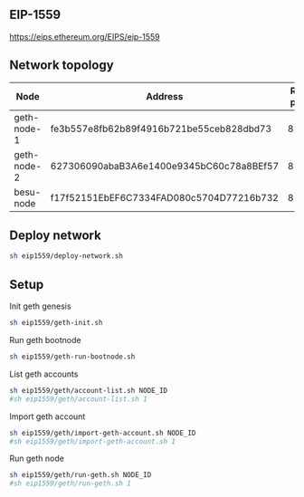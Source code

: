 ## EIP-1559

https://eips.ethereum.org/EIPS/eip-1559

## Network topology

| Node        | Address                                  | RPC port | P2P port |
| ----------- | ---------------------------------------- | -------- | -------- |
| geth-node-1 | fe3b557e8fb62b89f4916b721be55ceb828dbd73 | 8545     | 30303    |
| geth-node-2 | 627306090abaB3A6e1400e9345bC60c78a8BEf57 | 8546     | 30304    |
| besu-node   | f17f52151EbEF6C7334FAD080c5704D77216b732 | 8547     | 30305    |

## Deploy network

```sh
sh eip1559/deploy-network.sh
```

## Setup

Init geth genesis
```sh
sh eip1559/geth-init.sh
```

Run geth bootnode
```sh
sh eip1559/geth-run-bootnode.sh
```

List geth accounts
```sh
sh eip1559/geth/account-list.sh NODE_ID
#sh eip1559/geth/account-list.sh 1
```

Import geth account
```sh
sh eip1559/geth/import-geth-account.sh NODE_ID
#sh eip1559/geth/import-geth-account.sh 1
```

Run geth node
```sh
sh eip1559/geth/run-geth.sh NODE_ID
#sh eip1559/geth/run-geth.sh 1
```
